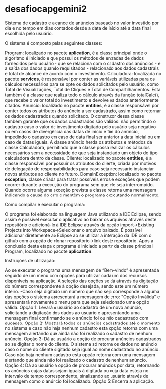# desafiocapgemini2
Sistema de cadastro e alcance de anúncios baseado no valor investido por dia e no tempo em dias contados desde a data de início até a data final escolhida pelo usuário.

O sistema é composto pelas seguintes classes:

  Program: localizado no pacote **aplication**, é a classe principal onde o algoritmo é iniciado e que possui os métodos de entradas de dados fornecidos pelo usuário - que se relaciona com o cadastro dos anúncios - e a saída dos dados quando requisitados - relacionado aos dados cadastrais e total de alcance de acordo com o investimento.
  Calculadora: localizada no pacote **services**, é responsável por conter as variáveis utilizadas para os cálculos necessários para se opte os dados solicitados pelo usuário, como Total de Visualizações, Total de Cliques e Total de Compartilhamentos. Esta também é a classe que realiza todo o cálculo através da função totalCalc(), que recebe o valor total do investimento e devolve os dados anteriormente citados.
  Anuncio: localizado no pacote **entities**, é a classe responsável por conter todos os atributos do anúncio a ser cadastrado, assim como retornar os dados cadastrados quando solicitado. O construtor dessa classe também garante que os dados cadastrados são validos: não permitindo o cadastro caso o valor de investimento digitado pelo usuário seja negativo ou em casos de divergência das datas de início e fim do anúncio, impedindo o cadastro em caso de data final ser anterior a data inicial ou em caso de datas iguais. A classe anúncio herda os atributos e métodos da classe Calculadora, permitindo que a classe possa realizar os cálculos necessários sem a necessidade de que seja instanciado um objeto do tipo calculadora dentro da classe. 
  Cliente: localizado no pacote **entities**, é a classe responsável por possuir os atributos do cliente, criada por motivos de delegação de responsabilidades para caso seja necessário instanciar novos atributos ao cliente no futuro.
  DomainException: localizado no pacote **exception**, classe criada para tratar possíveis erros e exceções que podem ocorrer durante a execução do programa sem que ele seja interrompido. Quando ocorre alguma exceção prevista a classe retorna uma mensagem indicando a causa do erro e mantêm o programa executando normalmente. 
  
Como compilar e executar o programa:

  O programa foi elaborado na linguagem Java utilizando a IDE Eclipse, sendo assim é possível executar o aplicativo ao baixar os arquivos através deste repositório e adicioná-lo à IDE Eclipse através da opção import->Existing Projects into Workspace->Selecionar o arquivo baixado. É possível adicionar diretamente ao Eclipse ao se utilizar a interação da IDE com o github com a opção de clonar repositório->link deste repositório.
  Após a conclusão desta etapa o programa é iniciado a partir da classe principal Program, localizado no pacote **aplicattion**.
  
Instruções de utilização:
  
  Ao se executar o programa uma mensagem de “Bem-vindo” é apresentada seguido de um menu com opções para utilizar cada um dos recursos disponíveis na aplicação. A seleção das opções se dá através da digitação do número correspondente à opção desejada, sendo este um número inteiro.
  -Caso seja digitado um número que não seja corresponde a alguma das opções o sistema apresentará a mensagem de erro: "Opção Inválida" e apresentará novamente o menu para que seja selecionado uma opção válida.
  Opção 1: Levará o usuário ao cadastro de um novo anúncio, solicitando a digitação dos dados ao usuário e apresentando uma mensagem final confirmando se o anúncio foi ou não cadastrado com sucesso.
  Opção 2: Mostrará todos os anúncios cadastrados até o momento no sistema e caso não haja nenhum cadastro esta opção retorna com uma mensagem alertando que ainda não foi realizado o cadastro de nenhum anúncio.
  Opção 3: Dá ao usuário a opção de procurar anúncios cadastrados ao se digitar o nome do cliente. O sistema só retorna os dados no anúncio caso o nome do cliente digitado seja igual ao nome cadastrado no anúncio. Caso não haja nenhum cadastro esta opção retorna com uma mensagem alertando que ainda não foi realizado o cadastro de nenhum anúncio.
  Opção 4: Dá ao usuário a opção de procurar anúncios por data, retornando os anúncios cujas datas sejam iguais à digitada ou cuja data esteja no intervalo de tempo correspondente, sinalizando ao usuário através de mensagem como o anúncio foi localizado.
  Opção 5: Encerra a aplicação.
